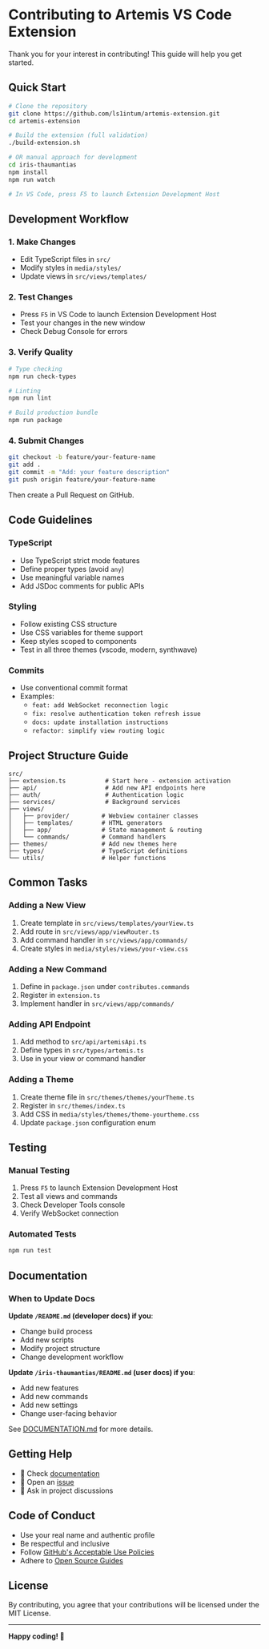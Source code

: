 # Contributing to Artemis VS Code Extension

Thank you for your interest in contributing! This guide will help you get started.

## Quick Start

```bash
# Clone the repository
git clone https://github.com/ls1intum/artemis-extension.git
cd artemis-extension

# Build the extension (full validation)
./build-extension.sh

# OR manual approach for development
cd iris-thaumantias
npm install
npm run watch

# In VS Code, press F5 to launch Extension Development Host
```

## Development Workflow

### 1. Make Changes
- Edit TypeScript files in `src/`
- Modify styles in `media/styles/`
- Update views in `src/views/templates/`

### 2. Test Changes
- Press `F5` in VS Code to launch Extension Development Host
- Test your changes in the new window
- Check Debug Console for errors

### 3. Verify Quality
```bash
# Type checking
npm run check-types

# Linting
npm run lint

# Build production bundle
npm run package
```

### 4. Submit Changes
```bash
git checkout -b feature/your-feature-name
git add .
git commit -m "Add: your feature description"
git push origin feature/your-feature-name
```

Then create a Pull Request on GitHub.

## Code Guidelines

### TypeScript
- Use TypeScript strict mode features
- Define proper types (avoid `any`)
- Use meaningful variable names
- Add JSDoc comments for public APIs

### Styling
- Follow existing CSS structure
- Use CSS variables for theme support
- Keep styles scoped to components
- Test in all three themes (vscode, modern, synthwave)

### Commits
- Use conventional commit format
- Examples:
  - `feat: add WebSocket reconnection logic`
  - `fix: resolve authentication token refresh issue`
  - `docs: update installation instructions`
  - `refactor: simplify view routing logic`

## Project Structure Guide

```
src/
├── extension.ts           # Start here - extension activation
├── api/                   # Add new API endpoints here
├── auth/                  # Authentication logic
├── services/              # Background services
├── views/
│   ├── provider/         # Webview container classes
│   ├── templates/        # HTML generators
│   ├── app/              # State management & routing
│   └── commands/         # Command handlers
├── themes/               # Add new themes here
├── types/                # TypeScript definitions
└── utils/                # Helper functions
```

## Common Tasks

### Adding a New View
1. Create template in `src/views/templates/yourView.ts`
2. Add route in `src/views/app/viewRouter.ts`
3. Add command handler in `src/views/app/commands/`
4. Create styles in `media/styles/views/your-view.css`

### Adding a New Command
1. Define in `package.json` under `contributes.commands`
2. Register in `extension.ts`
3. Implement handler in `src/views/app/commands/`

### Adding API Endpoint
1. Add method to `src/api/artemisApi.ts`
2. Define types in `src/types/artemis.ts`
3. Use in your view or command handler

### Adding a Theme
1. Create theme file in `src/themes/themes/yourTheme.ts`
2. Register in `src/themes/index.ts`
3. Add CSS in `media/styles/themes/theme-yourtheme.css`
4. Update `package.json` configuration enum

## Testing

### Manual Testing
1. Press `F5` to launch Extension Development Host
2. Test all views and commands
3. Check Developer Tools console
4. Verify WebSocket connection

### Automated Tests
```bash
npm run test
```

## Documentation

### When to Update Docs

**Update `/README.md` (developer docs) if you**:
- Change build process
- Add new scripts
- Modify project structure
- Change development workflow

**Update `/iris-thaumantias/README.md` (user docs) if you**:
- Add new features
- Add new commands
- Add new settings
- Change user-facing behavior

See [DOCUMENTATION.md](DOCUMENTATION.md) for more details.

## Getting Help

- 📖 Check [documentation](https://docs.artemis.cit.tum.de)
- 🐛 Open an [issue](https://github.com/ls1intum/artemis-extension/issues)
- 💬 Ask in project discussions

## Code of Conduct

- Use your real name and authentic profile
- Be respectful and inclusive
- Follow [GitHub's Acceptable Use Policies](https://docs.github.com/en/site-policy/acceptable-use-policies/github-acceptable-use-policies)
- Adhere to [Open Source Guides](https://opensource.guide/)

## License

By contributing, you agree that your contributions will be licensed under the MIT License.

---

**Happy coding! 🚀**

